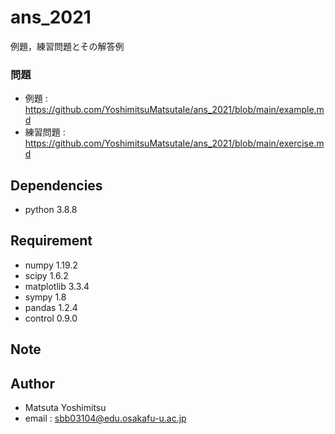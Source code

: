 # ans_2021

例題，練習問題とその解答例

### 問題

* 例題 : <https://github.com/YoshimitsuMatsutaIe/ans_2021/blob/main/example.md>
* 練習問題 : <https://github.com/YoshimitsuMatsutaIe/ans_2021/blob/main/exercise.md>


## Dependencies

* python 3.8.8


## Requirement

* numpy 1.19.2
* scipy 1.6.2
* matplotlib 3.3.4
* sympy 1.8
* pandas 1.2.4
* control 0.9.0


## Note



## Author

* Matsuta Yoshimitsu
* email : <sbb03104@edu.osakafu-u.ac.jp>

